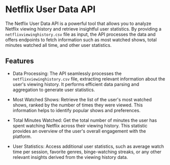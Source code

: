 # Netflix User Data API

The Netflix User Data API is a powerful tool that allows you to analyze Netflix viewing history and retrieve insightful user statistics. By providing a `netflixviewinghistory.csv` file as input, the API processes the data and offers endpoints to fetch information such as most watched shows, total minutes watched all time, and other user statistics.

## Features

- Data Processing: The API seamlessly processes the `netflixviewinghistory.csv` file, extracting relevant information about the user's viewing history. It performs efficient data parsing and aggregation to generate user statistics.

- Most Watched Shows: Retrieve the list of the user's most watched shows, ranked by the number of times they were viewed. This information helps to identify popular shows and preferences.

- Total Minutes Watched: Get the total number of minutes the user has spent watching Netflix across their viewing history. This statistic provides an overview of the user's overall engagement with the platform.

- User Statistics: Access additional user statistics, such as average watch time per session, favorite genres, binge-watching streaks, or any other relevant insights derived from the viewing history data.

